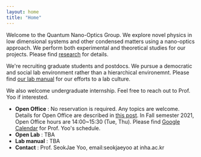 ```yaml
---
layout: home
title: "Home"
---
```


Welcome to the Quantum Nano-Optics Group. We explore novel physics in low dimensional systems and other condensed matters using a nano-optics approach. We perform both experimental and theoretical studies for our projects. Please find [research](research) for details.

We're recruiting graduate students and postdocs. We pursue a democratic and social lab environment rather than a hierarchical environemnt. Please find [our lab manual](link) for our efforts to a lab culture.

We also welcome undergraduate internship. Feel free to reach out to Prof. Yoo if interested.

- **Open Office** : No reservation is required. Any topics are welcome. Details for Open Office are described in [this post](/2020/07/14/openoffice.html). In Fall semester 2021, Open Office hours are 14:00~15:30 (Tue, Thu). Please find [Google Calendar](https://calendar.google.com/calendar/embed?src=c_t42fgem8cotfbrv0fli02jq43k%40group.calendar.google.com&ctz=Asia%2FSeoul) for Prof. Yoo's schedule. 
- **Open Lab** : TBA
- **Lab manual** : TBA
- **Contact** : Prof. SeokJae Yoo, email:seokjaeyoo at inha.ac.kr

